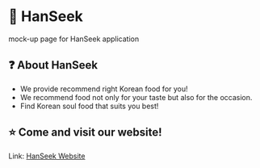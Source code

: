 # :rice: HanSeek
mock-up page for HanSeek application


## :question: About HanSeek
- We provide recommend right Korean food for you!
- We recommend food not only for your taste but also for the occasion.
- Find Korean soul food that suits you best! 

##  :star: Come and visit our website!
Link: [HanSeek Website](https://indiefoo.netlify.app/#sm)
